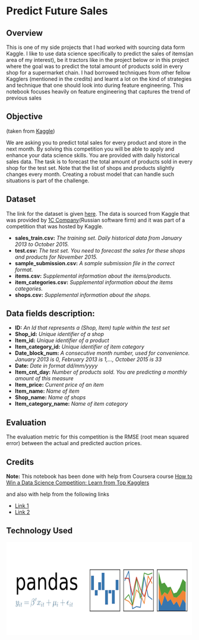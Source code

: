# Predict Future Sales

## Overview
This is one of my side projects that I had worked with sourcing data form Kaggle. I like to use data science specifically to predict the sales of items(an area of my interest), be it tractors like in the project below or in this project where the goal was to predict the total amount of products sold in every shop for a supermarket chain. I had borrowed techniques from other fellow Kagglers (mentioned in the credits) and learnt a lot on the kind of strategies and technique that one should look into during feature engineering. This notebook focuses heavily on feature engineering that captures the trend of previous sales  

## Objective 

(taken from [Kaggle](https://www.kaggle.com/c/competitive-data-science-predict-future-sales/overview))

We are asking you to predict total sales for every product and store in the next month. By solving this competition you will be able to apply and enhance your data science skills.
You are provided with daily historical sales data. The task is to forecast the total amount of products sold in every shop for the test set. Note that the list of shops and products slightly changes every month. Creating a robust model that can handle such situations is part of the challenge.

## Dataset

The link for the dataset is given [here](https://www.kaggle.com/c/competitive-data-science-predict-future-sales/data). The data is sourced from Kaggle that was provided by [1C Company](https://1c.ru/eng/title.htm)(Russian software firm) and it was part of a competition that was hosted by Kaggle.

- **sales_train.csv:**  *The training set. Daily historical data from January 2013 to October 2015.*
- **test.csv:** *The test set. You need to forecast the sales for these shops and products for November 2015.*
- **sample_submission.csv:**  *A sample submission file in the correct format.*
- **items.csv:** *Supplemental information about the items/products.*
- **item_categories.csv:** *Supplemental information about the items categories.*
- **shops.csv:** *Supplemental information about the shops.*


## Data fields description:
- **ID:** *An Id that represents a (Shop, Item) tuple within the test set*
- **Shop_id:** *Unique identifier of a shop*
- **Item_id:** *Unique identifier of a product* 
- **Item_category_id:** *Unique identifier of item category*  
- **Date_block_num:** *A consecutive month number, used for convenience. January 2013 is 0, February 2013 is 1,..., October 2015 is 33* 
- **Date:** *Date in format dd/mm/yyyy*
- **Item_cnt_day:** *Number of products sold. You are predicting a monthly amount of this measure*
- **Item_price:** *Current price of an item*
- **Item_name:** *Name of item*
- **Shop_name:** *Name of shops* 
- **Item_category_name:** *Name of item category*  

## Evaluation
The evaluation metric for this competition is the RMSE (root mean squared error) between the actual and predicted auction prices.
 

## Credits

**Note:** This notebook has been done with help from Coursera course 
[How to Win a Data Science Competition: Learn from Top Kagglers](https://www.coursera.org/learn/competitive-data-science)


and also with help from the following links

- [Link 1](https://www.kaggle.com/dlarionov/feature-engineering-xgboost)
- [Link 2](https://www.kaggle.com/kyakovlev/1st-place-solution-part-1-hands-on-data)

## Technology Used
<p>
  <img width="500" height = "250" align='left' src="https://github.com/Kuriankkr/Predict-Future-Sales/blob/master/Images/Pandas_Image.png">
</p>




